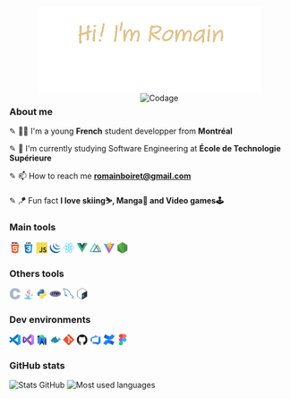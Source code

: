<div align="center"><a href="https://romainboiret.com"><img width="auto" alt="banner" src="https://github.com/RomainBoiret/RomainBoiret/blob/main/hi_im_romain.png?raw=true"></a></div>
<img align="right" alt="Codage" width="270" src="https://i.pinimg.com/564x/7f/98/ff/7f98ffc142c2594f3d56ca22591e9259.jpg">

### About me

✎ 🙋‍♂️ I'm a young **French** student developper from **Montréal**

✎ 🎒 I'm currently studying Software Engineering at **École de Technologie Supérieure**

✎ 📫 How to reach me **romainboiret@gmail.com**

✎ 🪁 Fun fact **I love skiing⛷️, Manga🍜 and Video games🕹️**

### Main tools

<code><img height="20" alt="html5" src="https://raw.githubusercontent.com/devicons/devicon/master/icons/html5/html5-original-wordmark.svg"></code>
<code><img height="20" alt="css3" src="https://raw.githubusercontent.com/devicons/devicon/master/icons/css3/css3-original-wordmark.svg"></code>
<code><img height="20" alt="javascript" src="https://raw.githubusercontent.com/devicons/devicon/master/icons/javascript/javascript-original.svg"></code>
<code><img height="20" alt="jquery" src="https://raw.githubusercontent.com/devicons/devicon/master/icons/jquery/jquery-original.svg"></code>
<code><img height="20" alt="react" src="https://raw.githubusercontent.com/devicons/devicon/master/icons/react/react-original.svg"></code>
<code><img height="20" alt="vuejs" src="https://raw.githubusercontent.com/devicons/devicon/master/icons/vuejs/vuejs-original.svg"></code>
<code><img height="20" alt="nuxtjs" src="https://raw.githubusercontent.com/devicons/devicon/master/icons/nuxtjs/nuxtjs-original.svg"></code>
<code><img height="20" alt="vitejs" src="https://raw.githubusercontent.com/devicons/devicon/master/icons/vitejs/vitejs-original.svg"></code>
<code><img height="20" alt="nodejs" src="https://raw.githubusercontent.com/devicons/devicon/master/icons/nodejs/nodejs-original.svg"></code>

<!-- <code><img height="20" alt="typescript" src="https://raw.githubusercontent.com/devicons/devicon/master/icons/typescript/typescript-original.svg"></code> -->
<!-- <code><img height="20" alt="nextjs" src="https://raw.githubusercontent.com/devicons/devicon/master/icons/nextjs/nextjs-original.svg"></code> -->

### Others tools

<code><img height="20" alt="c" src="https://raw.githubusercontent.com/devicons/devicon/master/icons/c/c-original.svg"></code>
<code><img height="20" alt="java" src="https://raw.githubusercontent.com/devicons/devicon/master/icons/java/java-original.svg"></code>
<code><img height="20" alt="python" src="https://raw.githubusercontent.com/devicons/devicon/master/icons/python/python-original.svg"></code>
<code><img height="20" alt="php" src="https://raw.githubusercontent.com/devicons/devicon/master/icons/php/php-original.svg"></code>
<code><img height="20" alt="mysql" src="https://raw.githubusercontent.com/devicons/devicon/master/icons/mysql/mysql-original.svg"></code>
<code><img height="20" alt="bash" src="https://raw.githubusercontent.com/devicons/devicon/master/icons/bash/bash-original.svg"></code>

### Dev environments

<code><img height="20" alt="vscode" src="https://raw.githubusercontent.com/devicons/devicon/master/icons/vscode/vscode-original.svg"></code>
<code><img height="20" alt="visualstudio" src="https://raw.githubusercontent.com/devicons/devicon/master/icons/visualstudio/visualstudio-original.svg"></code>
<code><img height="20" alt="androidstudio" src="https://raw.githubusercontent.com/devicons/devicon/master/icons/androidstudio/androidstudio-original.svg"></code>
<code><img height="20" alt="docker" src="https://raw.githubusercontent.com/devicons/devicon/master/icons/docker/docker-original.svg"></code>
<code><img height="20" alt="git" src="https://raw.githubusercontent.com/devicons/devicon/master/icons/git/git-original.svg"></code>
<code><img height="20" alt="github" src="https://raw.githubusercontent.com/devicons/devicon/master/icons/github/github-original.svg"></code>
<code><img height="20" alt="azuredevops" src="https://raw.githubusercontent.com/devicons/devicon/master/icons/azuredevops/azuredevops-original.svg"></code>
<code><img height="20" alt="confluence" src="https://raw.githubusercontent.com/devicons/devicon/master/icons/confluence/confluence-original.svg"></code>
<code><img height="20" alt="figma" src="https://raw.githubusercontent.com/devicons/devicon/master/icons/figma/figma-original.svg"></code>

### GitHub stats

![Stats GitHub](https://github-readme-stats.vercel.app/api?username=romainboiret&hide=issues&show_icons=true&theme=github_dark_dimmed)
![Most used languages](https://github-readme-stats.vercel.app/api/top-langs/?username=romainboiret&layout=compact&theme=github_dark_dimmed)
